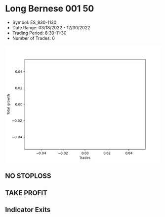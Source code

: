 # Long Bernese 001 50 
- Symbol: ES_830-1130
- Date Range: 03/18/2022 - 12/30/2022
- Trading Period: 8:30-11:30
- Number of Trades: 0

![Plot](LongBernese00150ES_830-1130.png)
## NO STOPLOSS














## TAKE PROFIT











## Indicator Exits

